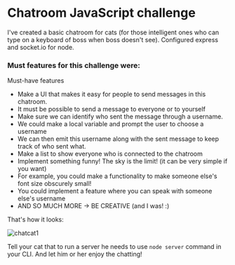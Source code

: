 # Chatroom JavaScript challenge

I've created a basic chatroom for cats (for those intelligent ones who can type on a keyboard of boss when boss doesn't see). 
Configured express and socket.io for node.

### Must features for this challenge were: 


Must-have features
- Make a UI that makes it easy for people to send messages in this chatroom.
- It must be possible to send a message to everyone or to yourself
- Make sure we can identify who sent the message through a username.
- We could make a local variable and prompt the user to choose a username
- We can then emit this username along with the sent message to keep track of who sent what.
- Make a list to show everyone who is connected to the chatroom
- Implement something funny! The sky is the limit! (it can be very simple if you want)
- For example, you could make a functionality to make someone else's font size obscurely small!
- You could implement a feature where you can speak with someone else's username
- AND SO MUCH MORE -> BE CREATIVE (and I was! :) 


That's how it looks:


![chatcat1](https://user-images.githubusercontent.com/86771301/155310504-95ccd0cf-275a-4e50-a730-c6dc5665636a.png)



Tell your cat that to run a server he needs to use `node server` command in your CLI. 
And let him or her enjoy the chatting! 
